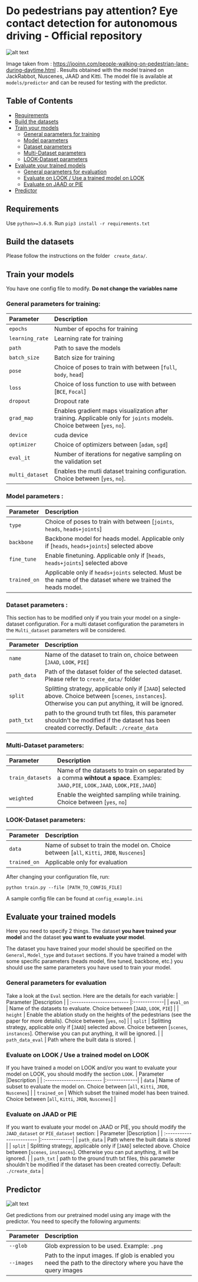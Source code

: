 # Do pedestrians pay attention? Eye contact detection for autonomous driving - Official repository

![alt text](https://github.com/vita-epfl/looking/blob/main/images/people-walking-on-pedestrian-lane-during-daytime.pedictions.png)

Image taken from : https://jooinn.com/people-walking-on-pedestrian-lane-during-daytime.html . Results obtained with the model trained on JackRabbot, Nuscenes, JAAD and Kitti. The model file is available at ```models/predictor``` and can be reused for testing with the predictor. 

## Table of Contents
  * [Requirements](#requirements)
  * [Build the datasets](#build-the-datasets)
  * [Train your models](#train-your-models)
    + [General parameters for training](#--general-parameters-for-training---)
    + [Model parameters](#--model-parameters----)
    + [Dataset parameters](#--dataset-parameters----)
    + [Multi-Dataset parameters](#--multi-dataset-parameters---)
    + [LOOK-Dataset parameters](#--look-dataset-parameters---)
  * [Evaluate your trained models](#evaluate-your-trained-models)
    + [General parameters for evaluation](#general-parameters-for-evaluation)
    + [Evaluate on LOOK / Use a trained model on LOOK](#evaluate-on-look---use-a-trained-model-on-look)
    + [Evaluate on JAAD or PIE](#evaluate-on-jaad-or-pie)
  * [Predictor](#predictor)

## Requirements

Use ```python>=3.6.9```. Run ```pip3 install -r requirements.txt```

## Build the datasets

Please follow the instructions on the folder ``` create_data/```.

## Train your models

You have one config file to modify. **Do not change the variables name**

### General parameters for training:

| Parameter                 |Description   |
| :------------------------ |:-------------|
| ```epochs```  | Number of epochs for training |
| ```learning_rate``` | Learning rate for training |
| ```path``` | Path to save the models |
| ```batch_size``` | Batch size for training |
| ```pose``` | Choice of poses to train with between [```full```, ```body```, ```head```] |
| ```loss``` | Choice of loss function to use with between [```BCE```, ```Focal```] |
| ```dropout``` | Dropout rate |
| ```grad_map``` | Enables gradient maps visualization after training. Applicable only for ```joints``` models. Choice between  [```yes```, ```no```].|
| ```device``` | cuda device |
| ```optimizer``` | Choice of optimizers between [```adam```, ```sgd```] |
| ```eval_it``` | Number of iterations for negative sampling on the validation set |
| ```multi_dataset``` | Enables the mutli dataset training configuration. Choice between  [```yes```, ```no```].|

### Model parameters :

| Parameter                 |Description   |
| :------------------------ |:-------------|
| ```type```  | Choice of poses to train with between [```joints```, ```heads```, ```heads+joints```] |
| ```backbone``` | Backbone model for heads model. Applicable only if [```heads```, ```heads+joints```] selected above |
| ```fine_tune``` | Enable finetuning. Applicable only if [```heads```, ```heads+joints```] selected above |
| ```trained_on``` | Applicable only if ```heads+joints``` selected. Must be the name of the dataset where we trained the heads model. |

### Dataset parameters :

This section has to be modified only if you train your model on a single-dataset configuration. For a multi dataset configuration the parameters in the ```Multi_dataset``` parameters will be considered.

| Parameter                 |Description   |
| :------------------------ |:-------------|
| ```name```  | Name of the dataset to train on, choice between [```JAAD```, ```LOOK```, ```PIE```] |
| ```path_data``` | Path of the dataset folder of the selected dataset. Please refer to ```create_data/``` folder |
| ```split``` | Splitting strategy, applicable only if [```JAAD```] selected above. Choice between [```scenes```, ```instances```]. Otherwise you can put anything, it will be ignored. |
| ```path_txt``` | path to the ground truth txt files, this parameter shouldn't be modified if the dataset has been created correctly. Default: ```./create_data``` |

### Multi-Dataset parameters: 
| Parameter                 |Description   |
| :------------------------ |:-------------|
| ```train_datasets```  | Name of the datasets to train on separated by a comma **wihtout a space**. Examples: ```JAAD,PIE```, ```LOOK,JAAD```, ```LOOK,PIE,JAAD```] |
| ```weighted``` | Enable the weighted sampling while training. Choice between [```yes```, ```no```] |

### LOOK-Dataset parameters: 
| Parameter                 |Description   |
| :------------------------ |:-------------|
| ```data```  | Name of subset to train the model on. Choice between [```all```, ```Kitti```, ```JRDB```, ```Nuscenes```] |
| ```trained_on``` | Applicable only for evaluation |

After changing your configuration file, run:

```python train.py --file [PATH_TO_CONFIG_FILE]```

A sample config file can be found at ```config_example.ini```

## Evaluate your trained models

Here you need to specify 2 things. The dataset **you have trained your model** and the dataset **you want to evaluate your model**.

The dataset you have trained your model should be specified on the ```General```, ```Model_type``` and ```Dataset``` sections. If you have trained a model with some specific parameters (heads model, fine tuned, backbone, etc.) you should use the same parameters you have used to train your model.

### General parameters for evaluation

Take a look at the ```Eval``` section. Here are the details for each variable:
| Parameter                 |Description   |
| :------------------------ |:-------------|
| ```eval_on```  | Name of the datasets to evaluate. Choice between [```JAAD```, ```LOOK```, ```PIE```] |
| ```height``` | Enable the ablation study on the heights of the pedestrians (see the paper for more details). Choice between [```yes```, ```no```] |
| ```split``` | Splitting strategy, applicable only if [```JAAD```] selected above. Choice between [```scenes```, ```instances```]. Otherwise you can put anything, it will be ignored. |
| ```path_data_eval``` | Path where the built data is stored. |


### Evaluate on LOOK / Use a trained model on LOOK

If you have trained a model on LOOK and/or you want to evaluate your model on LOOK, you should modify the section ```LOOK```.
| Parameter                 |Description   |
| :------------------------ |:-------------|
| ```data```  | Name of subset to evaluate the model on. Choice between [```all```, ```Kitti```, ```JRDB```, ```Nuscenes```] |
| ```trained_on``` | Which subset the trained model has been trained. Choice between [```all```, ```Kitti```, ```JRDB```, ```Nuscenes```]  |

### Evaluate on JAAD or PIE

If you want to evaluate your model on JAAD or PIE, you should modify the ```JAAD_dataset``` or ```PIE_dataset``` section:
| Parameter                 |Description   |
| :------------------------ |:-------------|
| ```path_data```  | Path where the built data is stored |
| ```split``` | Splitting strategy, applicable only if [```JAAD```] selected above. Choice between [```scenes```, ```instances```]. Otherwise you can put anything, it will be ignored. |
| ```path_txt``` | path to the ground truth txt files, this parameter shouldn't be modified if the dataset has been created correctly. Default: ```./create_data``` |

## Predictor

![alt text](https://github.com/vita-epfl/looking/blob/main/images/kitti.gif)

Get predictions from our pretrained model using any image with the predictor. You need to specify the following arguments:

| Parameter                 |Description   |
| :------------------------ |:-------------|
| ```--glob``` | Glob expression to be used. Example: ```.png``` |
| ```--images```  | Path to the input images. If glob is enabled you need the path to the directory where you have the query images |
